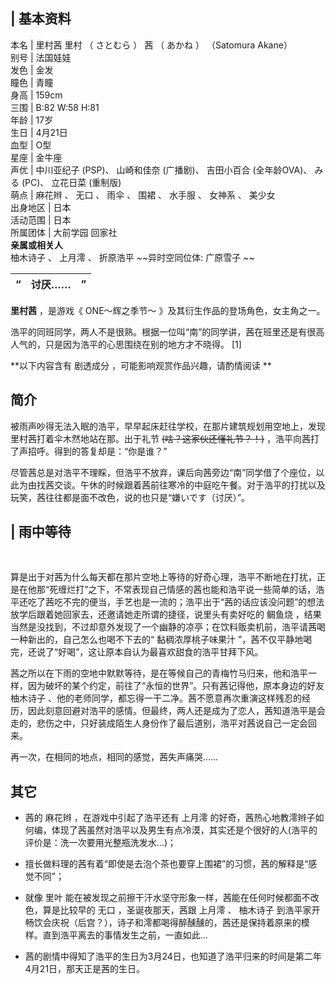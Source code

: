 |  **基本资料**  
---  
本名  |  里村茜  里村  （  さとむら  ）  茜  （  あかね  ）  （Satomura Akane）   
别号  |  法国娃娃   
发色  |  金发   
瞳色  |  青瞳   
身高  |  159cm   
三围  |  B:82 W:58 H:81   
年龄  |  17岁   
生日  |  4月21日   
血型  |  O型   
星座  |  金牛座   
声优  |  中川亚纪子  (PSP)、  山崎和佳奈  (广播剧)、  吉田小百合  (全年龄OVA)、  みる  (PC)、  立花日菜  (重制版)   
萌点  |  麻花辫  、  无口  、  雨伞  、  围裙  、  水手服  、  女神系  、  美少女   
出身地区  |  日本   
活动范围  |  日本   
所属团体  |  大前学园  回家社   
**亲属或相关人**  
柚木诗子  、  上月澪  、  折原浩平  ~~异时空同位体: 广原雪子  ~~  
  
|  “  |  **讨厌……** |  ”   
---|---|---  
  
**里村茜** ，是游戏《  ONE～辉之季节～  》及其衍生作品的登场角色，女主角之一。

浩平的同班同学，两人不是很熟。根据一位叫“南”的同学讲，茜在班里还是有很高人气的，只是因为浩平的心思围绕在别的地方才不晓得。  [1]

**以下内容含有 剧透成分  ，可能影响观赏作品兴趣，请酌情阅读 **

##  简介

被雨声吵得无法入眠的浩平，早早起床赶往学校，在那片建筑规划用空地上，发现里村茜打着伞木然地站在那。出于礼节 ~~(啥？这家伙还懂礼节？！)~~
，浩平向茜打了声招呼。得到的答复却是：“你是谁？”

尽管茜总是对浩平不理睬，但浩平不放弃，课后向茜旁边“南”同学借了个座位，以此为由找茜交谈。午休的时候跟着茜前往寒冷的中庭吃午餐。对于浩平的打扰以及玩笑，茜往往都是面不改色，说的也只是“嫌いです（讨厌）”。

|  雨中等待  
---  
</br>  
  
算是出于对茜为什么每天都在那片空地上等待的好奇心理，浩平不断地在打扰，正是在他那“死缠烂打”之下，不常表现自己情感的茜也能和浩平说一些简单的话，浩平还吃了茜吃不完的便当，手艺也是一流的；浩平出于“茜的话应该没问题”的想法放学后跟着她回家去，还邀请她走所谓的捷径，说里头有卖好吃的
鲷鱼烧  ，结果当然是没找到，不过却意外发现了一个幽静的凉亭；在饮料贩卖机前，浩平请茜喝一种新出的，自己怎么也喝不下去的“  黏稠浓厚桃子味果汁
”，茜不仅平静地喝完，还说了“好喝”，这让原本自认为最喜欢甜食的浩平甘拜下风。

茜之所以在下雨的空地中默默等待，是在等候自己的青梅竹马归来，他和浩平一样，因为破坏的某个约定，前往了“永恒的世界”。只有茜记得他，原本身边的好友  柚木诗子
、他的老师同学，都忘得一干二净。茜不愿意再次重演这样残忍的经历，因此刻意回避对浩平的感情。但最终，两人还是成为了恋人，茜知道浩平是会走的，悲伤之中，只好装成陌生人身份作了最后道别，浩平对茜说自己一定会回来。

再一次，在相同的地点，相同的感觉，茜失声痛哭……

##  其它

  * 茜的  麻花辫  ，在游戏中引起了浩平还有  上月澪  的好奇，茜热心地教澪辫子如何编，体现了茜虽然对浩平以及男生有点冷漠，其实还是个很好的人(浩平的评价是：洗一次要用光整瓶洗发水…)； 

  * 擅长做料理的茜有着“即使是去泡个茶也要穿上围裙”的习惯，茜的解释是“感觉不同”； 

  * 就像  里叶  能在被发现之前擦干汗水坚守形象一样，茜能在任何时候都面不改色，算是比较早的  无口  ，圣诞夜那天，茜跟  上月澪  、  柚木诗子  到浩平家开畅饮会庆祝（后宫？），诗子和澪都喝得醉醺醺的，茜还是保持着原来的模样。直到浩平离去的事情发生之前，一直如此… 

  * 茜的剧情中得知了浩平的生日为3月24日，也知道了浩平归来的时间是第二年4月21日，那天正是茜的生日。 